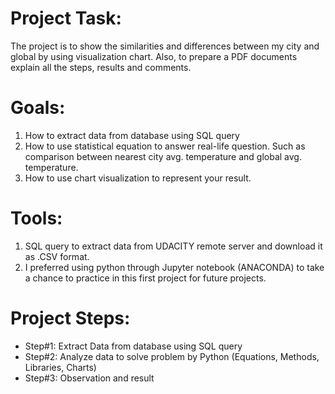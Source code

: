 # Project Task:
The project is to show the similarities and differences between my city and global by using visualization chart. Also, to prepare a PDF documents explain all the steps, results and comments. 

# Goals:
1.	How to extract data from database using SQL query
2.	How to use statistical equation to answer real-life question. Such as comparison between nearest city avg. temperature and global avg. temperature. 
3.	How to use chart visualization to represent your result.

# Tools:
1.	SQL query to extract data from UDACITY remote server and download it as .CSV format.
2.	I preferred using python through Jupyter notebook (ANACONDA)  to take a chance to practice in this first project for future projects. 

# Project Steps:
* Step#1: Extract Data from database using SQL query
*	Step#2: Analyze data to solve problem by Python (Equations, Methods, Libraries, Charts)
*	Step#3: Observation and result
